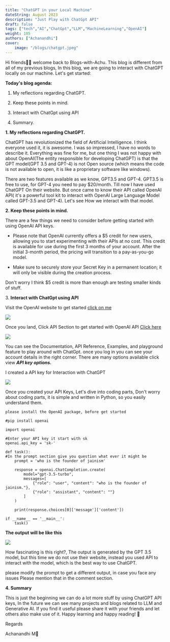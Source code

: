 ```yaml
---
title: "ChatGPT in your Local Machine"
dateString: August 2023
description: "Just Play with ChatGpt API"
draft: false
tags: ["tech","AI","ChatGpt","LLM","MachineLearning","OpenAI"]
weight: 105
authors: ["Achanandhi"]
cover:
    image: "/blogs/chatgpt.jpeg"
---
```


Hi friends🙋‍♂️ welcome back to Blogs-with-Achu. This blog is different from all of my previous blogs, In this blog, we are going to interact with ChatGPT locally on our machine. Let's get started:

**Today's blog agenda:**

1. My reflections regarding ChatGPT.

3. Keep these points in mind.

5. Interact with ChatGpt using API

7. Summary.

**1\. My reflections regarding ChatGPT.**

ChatGPT has revolutionized the field of Artificial Intelligence. I think everyone used it, it is awesome. I was so impressed, I have no words to describe it. Everything was fine for me, but one thing I was not happy with about OpenAI(The entity responsible for developing ChatGPT) is that the GPT model(GPT 3.5 and GPT-4) is not Open source (which means the code is not available to open, it is like a proprietary software like windows).

There are two features available as we know, GPT3.5 and GPT-4. GPT3.5 is free to use, for GPT-4 you need to pay $20/month. Till now I have used ChatGPT On their website. But once came to know their API called OpenAI API( it's a powerful tool kit to interact with OpenAI Large Language Model called GPT-3.5 and GPT-4). Let's see How we interact with that model.

**2\. Keep these points in mind.**

There are a few things we need to consider before getting started with using OpenAI API keys.

- Please note that OpenAI currently offers a $5 credit for new users, allowing you to start experimenting with their APIs at no cost. This credit is available for use during the first 3 months of your account. After the initial 3-month period, the pricing will transition to a pay-as-you-go model.

- Make sure to securely store your Secret Key in a permanent location; it will only be visible during the creation process.

Don't worry I think $5 credit is more than enough are testing smaller kinds of stuff.

3\. **Interact with ChatGpt using API**

Visit the OpenAI website to get started [click on me](https://openai.com/)

![](/my-demo-portfolio/static/blogs/openai-03.png)


Once you land, Click API Section to get started with OpenAI API [Click here](https://platform.openai.com/overview)

![](/my-demo-portfolio/static/blogs/openai-02.png)

You can see the Documentation, API Reference, Examples, and playground feature to play around with ChatGpt. once you log in you can see your account details in the right corner. There are many options available click view **_API key options._**

I created a API key for Interaction with ChatGPT

![](/my-demo-portfolio/static/blogs/api-key.png)

Once you created your API Keys, Let's dive into coding parts, Don't worry about coding parts, it is simple and written in Python, so you easily understand them.

```
please install the OpenAI package, before get started 

#pip install openai 

import openai

#Enter your API key it start with sk
openai.api_key = 'sk-' 

def task():
#In the prompt section give you question what ever it might be
    prompt = 'who is the founder of jainism'

    response = openai.ChatCompletion.create(
        model="gpt-3.5-turbo", 
        messages=[
            {"role": "user", "content": "who is the founder of jainism."},
            {"role": "assistant", "content": ""}
        ]
    )

    print(response.choices[0]['message']['content'])

if __name__ == '__main__':
    task()
```

**The output will be like this**

![](/my-demo-portfolio/static/blogs/openai-01.png)

How fascinating is this right?, The output is generated by the GPT 3.5 model, but this time we do not use their website, instead you used API to interact with the model, which is the best way to use ChatGPT.

please modify the prompt to get a different output, in case you face any issues Please mention that in the comment section.

**4\. Summary**

This is just the beginning we can do a lot more stuff by using ChatGPT API keys, In the future we can see many projects and blogs related to LLM and Generative AI. If you find it useful please share it with your friends and let others also make use of it. Happy learning and happy reading! 📖

Regards

Achanandhi M👦
